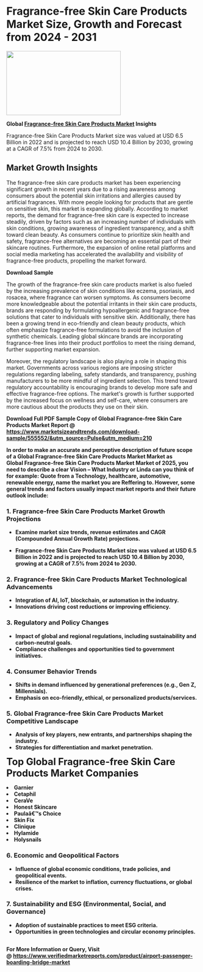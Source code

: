 <H1>Fragrance-free Skin Care Products Market Size, Growth and Forecast from 2024 - 2031</H1><img class="aligncenter size-medium wp-image-584254" src="https://thirdeyenews.in/wp-content/uploads/2024/09/Global-Market-Research-300x168.jpeg" alt="" width="300" height="168" /><p><strong>Global&nbsp;<a href="https://www.marketsizeandtrends.com/download-sample/555552/&amp;utm_source=Pulse&amp;utm_medium=210">Fragrance-free Skin Care Products Market</a> Insights</strong></p><p>Fragrance-free Skin Care Products Market size was valued at USD 6.5 Billion in 2022 and is projected to reach USD 10.4 Billion by 2030, growing at a CAGR of 7.5% from 2024 to 2030.</p><p><h2>Market Growth Insights</h2> <p>The fragrance-free skin care products market has been experiencing significant growth in recent years due to a rising awareness among consumers about the potential skin irritations and allergies caused by artificial fragrances. With more people looking for products that are gentle on sensitive skin, this market is expanding globally. According to market reports, the demand for fragrance-free skin care is expected to increase steadily, driven by factors such as an increasing number of individuals with skin conditions, growing awareness of ingredient transparency, and a shift toward clean beauty. As consumers continue to prioritize skin health and safety, fragrance-free alternatives are becoming an essential part of their skincare routines. Furthermore, the expansion of online retail platforms and social media marketing has accelerated the availability and visibility of fragrance-free products, propelling the market forward.</p> <p><strong>Download Sample</strong></p> <p>The growth of the fragrance-free skin care products market is also fueled by the increasing prevalence of skin conditions like eczema, psoriasis, and rosacea, where fragrance can worsen symptoms. As consumers become more knowledgeable about the potential irritants in their skin care products, brands are responding by formulating hypoallergenic and fragrance-free solutions that cater to individuals with sensitive skin. Additionally, there has been a growing trend in eco-friendly and clean beauty products, which often emphasize fragrance-free formulations to avoid the inclusion of synthetic chemicals. Leading global skincare brands are incorporating fragrance-free lines into their product portfolios to meet the rising demand, further supporting market expansion.</p> <p>Moreover, the regulatory landscape is also playing a role in shaping this market. Governments across various regions are imposing stricter regulations regarding labeling, safety standards, and transparency, pushing manufacturers to be more mindful of ingredient selection. This trend toward regulatory accountability is encouraging brands to develop more safe and effective fragrance-free options. The market's growth is further supported by the increased focus on wellness and self-care, where consumers are more cautious about the products they use on their skin.</p> <p><strong></p><p><span class=""><strong>Download Full PDF Sample Copy of Global Fragrance-free Skin Care Products Market Report</strong> @ <a href="https://www.marketsizeandtrends.com/download-sample/555552/&amp;utm_source=Pulse&amp;utm_medium=210" target="_blank">https://www.marketsizeandtrends.com/download-sample/555552/&amp;utm_source=Pulse&amp;utm_medium=210</a></span></p><p>In order to make an accurate and perceptive description of future scope of a Global&nbsp;Fragrance-free Skin Care Products Market Market as Global&nbsp;Fragrance-free Skin Care Products Market Market of 2025, you need to describe a clear Vision &ndash; What Industry or Linda can you think of for example: Quote from a Technology, healthcare, automotive, renewable energy, name the market you are Reffering to. However, some general trends and factors usually impact market reports and their future outlook include:</p><h3>1.&nbsp;<strong>Fragrance-free Skin Care Products Market Growth Projections</strong></h3><ul><li>Examine market size trends, revenue estimates and CAGR (Compounded Annual Growth Rate) projections.</li><li><p>Fragrance-free Skin Care Products Market size was valued at USD 6.5 Billion in 2022 and is projected to reach USD 10.4 Billion by 2030, growing at a CAGR of 7.5% from 2024 to 2030.</p></li></ul><h3>2.&nbsp;<strong>Fragrance-free Skin Care Products Market Technological Advancements</strong></h3><ul><li>Integration of AI, IoT, blockchain, or automation in the industry.</li><li>Innovations driving cost reductions or improving efficiency.</li></ul><h3>3.&nbsp;<strong>Regulatory and Policy Changes</strong></h3><ul><li>Impact of global and regional regulations, including sustainability and carbon-neutral goals.</li><li>Compliance challenges and opportunities tied to government initiatives.</li></ul><h3>4.&nbsp;<strong>Consumer Behavior Trends</strong></h3><ul><li>Shifts in demand influenced by generational preferences (e.g., Gen Z, Millennials).</li><li>Emphasis on eco-friendly, ethical, or personalized products/services.</li></ul><h3>5.&nbsp;<strong>Global Fragrance-free Skin Care Products Market Competitive Landscape</strong></h3><ul><li>Analysis of key players, new entrants, and partnerships shaping the industry.</li><li>Strategies for differentiation and market penetration.</li></ul><p data-pm-slice="1 1 []"><span style="color: inherit; font-family: inherit; font-size: 25px;">Top Global Fragrance-free Skin Care Products Market Companies</span></p><div class="" data-test-id=""><p><li>Garnier</li><li> Cetaphil</li><li> CeraVe</li><li> Honest Skincare</li><li> Paulaâ€™s Choice</li><li> Skin Fix</li><li> Clinique</li><li> Hylamide</li><li> Holysnails</li></p></div><h3>6.&nbsp;<strong>Economic and Geopolitical Factors</strong></h3><ul><li>Influence of global economic conditions, trade policies, and geopolitical events.</li><li>Resilience of the market to inflation, currency fluctuations, or global crises.</li></ul><h3>7.&nbsp;<strong>Sustainability and ESG (Environmental, Social, and Governance)</strong></h3><ul><li>Adoption of sustainable practices to meet ESG criteria.</li><li>Opportunities in green technologies and circular economy principles.</li></ul><h2><strong style="font-size: 14px;">For More Information or Query, Visit @&nbsp;</strong><a style="background-color: #ffffff; font-size: 14px;" href="https://www.marketsizeandtrends.com/report/fragrance-free-skin-care-products-market/" target="_blank">https://www.verifiedmarketreports.com/product/airport-passenger-boarding-bridge-market</a></h2>
